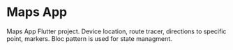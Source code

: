 # Maps App

Maps App Flutter project. Device location, route tracer, directions to specific point, markers. 
Bloc pattern is used for state managment.


